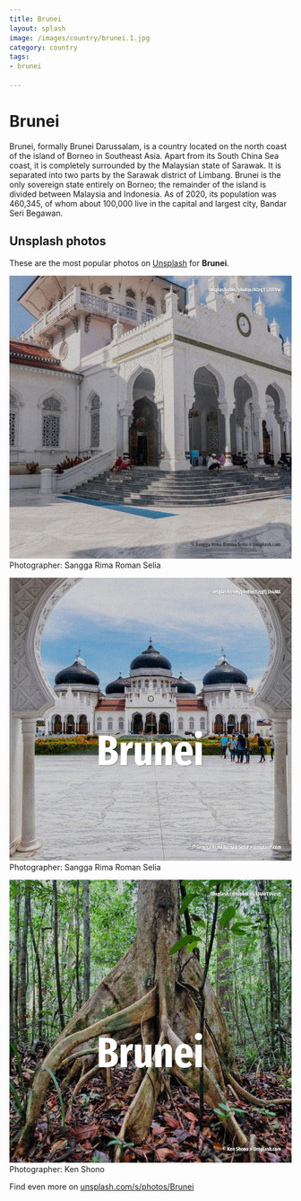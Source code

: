 ```yaml
---
title: Brunei
layout: splash
image: /images/country/brunei.1.jpg
category: country
tags:
- brunei

---
```

# Brunei

Brunei, formally Brunei Darussalam, is a country located on the north coast of the island of Borneo  in Southeast Asia. Apart from its South China Sea coast, it is completely surrounded by the Malaysian state of Sarawak. It is separated into two parts by the Sarawak district of Limbang. Brunei is the only sovereign state entirely on Borneo; the remainder of the island is divided  between Malaysia and Indonesia. As of 2020, its population was 460,345, of whom about 100,000 live in the capital and largest city,  Bandar Seri Begawan. 

 
## Unsplash photos
These are the most popular photos on [Unsplash](https://unsplash.com) for **Brunei**.
 
![Brunei](/images/country/brunei.1.jpg)
Photographer:  Sangga Rima Roman Selia
 
![Brunei](/images/country/brunei.2.jpg)
Photographer:  Sangga Rima Roman Selia
 
![Brunei](/images/country/brunei.3.jpg)
Photographer:  Ken Shono
 
Find even more on [unsplash.com/s/photos/Brunei](https://unsplash.com/s/photos/Brunei)
 
